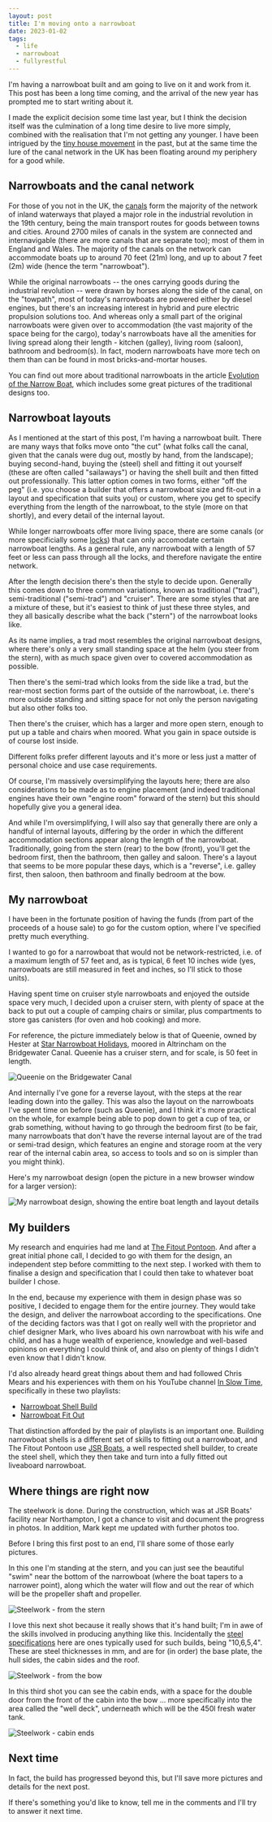 ```yaml
---
layout: post
title: I'm moving onto a narrowboat
date: 2023-01-02
tags:
  - life
  - narrowboat
  - fullyrestful
---
```

I'm having a narrowboat built and am going to live on it and work from it. This post has been a long time coming, and the arrival of the new year has prompted me to start writing about it.

I made the explicit decision some time last year, but I think the decision itself was the culmination of a long time desire to live more simply, combined with the realisation that I'm not getting any younger. I have been intrigued by the [tiny house movement](https://en.wikipedia.org/wiki/Tiny-house_movement) in the past, but at the same time the lure of the canal network in the UK has been floating around my periphery for a good while. 

## Narrowboats and the canal network

For those of you not in the UK, the [canals](https://en.wikipedia.org/wiki/Canals_of_the_United_Kingdom) form the majority of the network of inland waterways that played a major role in the industrial revolution in the 19th century, being the main transport routes for goods between towns and cities. Around 2700 miles of canals in the system are connected and internavigable (there are more canals that are separate too); most of them in England and Wales. The majority of the canals on the network can accommodate boats up to around 70 feet (21m) long, and up to about 7 feet (2m) wide (hence the term "narrowboat"). 

While the original narrowboats -- the ones carrying goods during the industrial revolution -- were drawn by horses along the side of the canal, on the "towpath", most of today's narrowboats are powered either by diesel engines, but there's an increasing interest in hybrid and pure electric propulsion solutions too. And whereas only a small part of the original narrowboats were given over to accommodation (the vast majority of the space being for the cargo), today's narrowboats have all the amenities for living spread along their length - kitchen (galley), living room (saloon), bathroom and bedroom(s). In fact, modern narrowboats have more tech on them than can be found in most bricks-and-mortar houses. 

You can find out more about traditional narrowboats in the article [Evolution of the Narrow Boat](https://waterways.org.uk/about-us/news/the-evolution-of-the-narrow-boat), which includes some great pictures of the traditional designs too.

## Narrowboat layouts

As I mentioned at the start of this post, I'm having a narrowboat built. There are many ways that folks move onto "the cut" (what folks call the canal, given that the canals were dug out, mostly by hand, from the landscape); buying second-hand, buying the (steel) shell and fitting it out yourself (these are often called "sailaways") or having the shell built and then fitted out professionally. This latter option comes in two forms, either "off the peg" (i.e. you choose a builder that offers a narrowboat size and fit-out in a layout and specification that suits you) or custom, where you get to specify everything from the length of the narrowboat, to the style (more on that shortly), and every detail of the internal layout. 

While longer narrowboats offer more living space, there are some canals (or more specificially some [locks](https://canalrivertrust.org.uk/enjoy-the-waterways/boating/go-boating/a-guide-to-boating/different-types-of-locks)) that can only accomodate certain narrowboat lengths. As a general rule, any narrowboat with a length of 57 feet or less can pass through all the locks, and therefore navigate the entire network. 

After the length decision there's then the style to decide upon. Generally this comes down to three common variations, known as traditional ("trad"), semi-traditional ("semi-trad") and "cruiser". There are some styles that are a mixture of these, but it's easiest to think of just these three styles, and they all basically describe what the back ("stern") of the narrowboat looks like. 

As its name implies, a trad most resembles the original narrowboat designs, where there's only a very small standing space at the helm (you steer from the stern), with as much space given over to covered accommodation as possible. 

Then there's the semi-trad which looks from the side like a trad, but the rear-most section forms part of the outside of the narrowboat, i.e. there's more outside standing and sitting space for not only the person navigating but also other folks too.

Then there's the cruiser, which has a larger and more open stern, enough to put up a table and chairs when moored. What you gain in space outside is of course lost inside. 

Different folks prefer different layouts and it's more or less just a matter of personal choice and use case requirements. 

Of course, I'm massively oversimplifying the layouts here; there are also considerations to be made as to engine placement (and indeed traditional engines have their own "engine room" forward of the stern) but this should hopefully give you a general idea. 

And while I'm oversimplifying, I will also say that generally there are only a handful of internal layouts, differing by the order in which the different accommodation sections appear along the length of the narrowboat. Traditionally, going from the stern (rear) to the bow (front), you'll get the bedroom first, then the bathroom, then galley and saloon. There's a layout that seems to be more popular these days, which is a "reverse", i.e. galley first, then saloon, then bathroom and finally bedroom at the bow. 

## My narrowboat

I have been in the fortunate position of having the funds (from part of the proceeds of a house sale) to go for the custom option, where I've specified pretty much everything. 

I wanted to go for a narrowboat that would not be network-restricted, i.e. of a maximum length of 57 feet and, as is typical, 6 feet 10 inches wide (yes, narrowboats are still measured in feet and inches, so I'll stick to those units). 

Having spent time on cruiser style narrowboats and enjoyed the outside space very much, I decided upon a cruiser stern, with plenty of space at the back to put out a couple of camping chairs or similar, plus compartments to store gas canisters (for oven and hob cooking) and more. 

For reference, the picture immediately below is that of Queenie, owned by Hester at [Star Narrowboat Holidays](https://www.starnarrowboatholidays.co.uk/), moored in Altrincham on the Bridgewater Canal. Queenie has a cruiser stern, and for scale, is 50 feet in length.

![Queenie on the Bridgewater Canal](/images/2023/01/queenie.jpg)

And internally I've gone for a reverse layout, with the steps at the rear leading down into the galley. This was also the layout on the narrowboats I've spent time on before (such as Queenie), and I think it's more practical on the whole, for example being able to pop down to get a cup of tea, or grab something, without having to go through the bedroom first (to be fair, many narrowboats that don't have the reverse internal layout are of the trad or semi-trad design, which features an engine and storage room at the very rear of the internal cabin area, so access to tools and so on is simpler than you might think).

Here's my narrowboat design (open the picture in a new browser window for a larger version):

![My narrowboat design, showing the entire boat length and layout details](/images/2023/01/narrowboat-design.png)

## My builders

My research and enquiries had me land at [The Fitout Pontoon](https://www.thefitoutpontoon.co.uk/). And after a great initial phone call, I decided to go with them for the design, an independent step before committing to the next step. I worked with them to finalise a design and specification that I could then take to whatever boat builder I chose. 

In the end, because my experience with them in design phase was so positive, I decided to engage them for the entire journey. They would take the design, and deliver the narrowboat according to the specifications. One of the deciding factors was that I got on really well with the proprietor and chief designer Mark, who lives aboard his own narrowboat with his wife and child, and has a huge wealth of experience, knowledge and well-based opinions on everything I could think of, and also on plenty of things I didn't even know that I didn't know. 

I'd also already heard great things about them and had followed Chris Mears and his experiences with them on his YouTube channel [In Slow Time](https://www.youtube.com/@chrismears-inslowtime), specifically in these two playlists:

* [Narrowboat Shell Build](https://www.youtube.com/playlist?list=PLIbde5c3EVgCgS8jI0g4bdhH7VqHGpL4k)
* [Narrowboat Fit Out](https://www.youtube.com/playlist?list=PLIbde5c3EVgBdAMdzIyGRcfSaM3_v5ZzH)

That distinction afforded by the pair of playlists is an important one. Building narrowboat shells is a different set of skills to fitting out a narrowboat, and The Fitout Pontoon use [JSR Boats](http://www.jsrboats.co.uk/), a well respected shell builder, to create the steel shell, which they then take and turn into a fully fitted out liveaboard narrowboat. 

## Where things are right now

The steelwork is done. During the construction, which was at JSR Boats' facility near Northampton, I got a chance to visit and document the progress in photos. In addition, Mark kept me updated with further photos too.

Before I bring this first post to an end, I'll share some of those early pictures. 

In this one I'm standing at the stern, and you can just see the beautiful "swim" near the bottom of the narrowboat (where the boat tapers to a narrower point), along which the water will flow and out the rear of which will be the propeller shaft and propeller. 

![Steelwork - from the stern](/images/2023/01/steel-1.jpg)

I love this next shot because it really shows that it's hand built; I'm in awe of the skills involved in producing anything like this. Incidentally the [steel specifications](https://www.thefitoutpontoon.co.uk/hull-integral-parts/steel-specification/) here are ones typically used for such builds, being "10,6,5,4". These are steel thicknesses in mm, and are for (in order) the base plate, the hull sides, the cabin sides and the roof. 

![Steelwork - from the bow](/images/2023/01/steel-2.jpg)

In this third shot you can see the cabin ends, with a space for the double door from the front of the cabin into the bow ... more specifically into the area called the "well deck", underneath which will be the 450l fresh water tank.

![Steelwork - cabin ends](/images/2023/01/steel-3.jpg)

## Next time

In fact, the build has progressed beyond this, but I'll save more pictures and details for the next post. 

If there's something you'd like to know, tell me in the comments and I'll try to answer it next time. 






